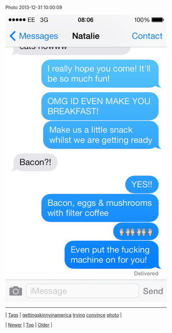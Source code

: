 <!--
title: Photo 2013-12-31 10
date: 2020-06-28T15:27:00.212Z
tags: gettingskinnyinamerica, trying, convince, photo
-->


Photo 2013-12-31 10:00:09

![](71738121700-0.jpg)

<!--BOTTOM-POST-NAVIGATION-->
---

| [Tags](tags.md) | [gettingskinnyinamerica](tag-gettingskinnyinamerica.md) [trying](tag-trying.md) [convince](tag-convince.md) [photo](tag-photo.md) |

| [Newer](71685008060.md) | [Top](index.md) | [Older](71742009263.md) |